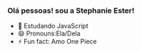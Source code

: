 ### Olá pessoas! sou a Stephanie Ester!
- 🌱 Estudando JavaScript 
- 😄 Pronouns:Ela/Dela 
- ⚡ Fun fact: Amo One Piece
